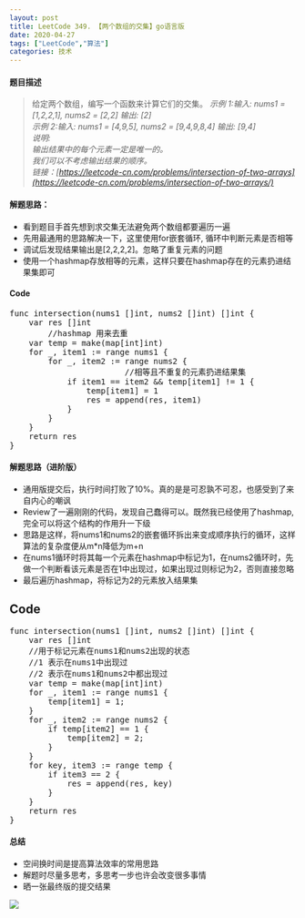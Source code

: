 ```yaml
---
layout: post
title: LeetCode 349. 【两个数组的交集】go语言版
date: 2020-04-27
tags: ["LeetCode","算法"]
categories: 技术
---
```


<!-- wp:heading {"level":4} -->

#### 题目描述

<!-- /wp:heading -->

<!-- wp:quote -->
> 给定两个数组，编写一个函数来计算它们的交集。
> <cite>_示例 1:输入: nums1 = [1,2,2,1], nums2 = [2,2] 输出: [2]_  
> _示例 2:输入: nums1 = [4,9,5], nums2 = [9,4,9,8,4] 输出: [9,4]_  
> _说明:_  
> _输出结果中的每个元素一定是唯一的。_  
> _我们可以不考虑输出结果的顺序。_  
> 链接：[https://leetcode-cn.com/problems/intersection-of-two-arrays](https://leetcode-cn.com/problems/intersection-of-two-arrays/)</cite>
<!-- /wp:quote -->

<!-- wp:heading {"level":4} -->

#### 解题思路：

<!-- /wp:heading -->

<!-- wp:list -->

*   看到题目手首先想到求交集无法避免两个数组都要遍历一遍
*   先用最通用的思路解决一下，这里使用for嵌套循环,  循环中判断元素是否相等
*   调试后发现结果输出是[2,2,2,2]。忽略了重复元素的问题
*   使用一个hashmap存放相等的元素，这样只要在hashmap存在的元素扔进结果集即可
<!-- /wp:list -->

<!-- wp:heading {"level":4} -->

#### Code

<!-- /wp:heading -->

<pre class="theme:vs2012 lang:go decode:true   ">func intersection(nums1 []int, nums2 []int) []int {
	var res []int
        //hashmap 用来去重
	var temp = make(map[int]int)
	for _, item1 := range nums1 {
		for _, item2 := range nums2 {
                        //相等且不重复的元素扔进结果集
			if item1 == item2 && temp[item1] != 1 {
				temp[item1] = 1
				res = append(res, item1)
			}
		}
	}
	return res
}</pre>

<!-- wp:heading {"level":4} -->

#### 解题思路（进阶版）

<!-- /wp:heading -->

<!-- wp:list -->

*   通用版提交后，执行时间打败了10%。真的是是可忍孰不可忍，也感受到了来自内心的嘲讽
*   Review了一遍刚刚的代码，发现自己蠢得可以。既然我已经使用了hashmap,完全可以将这个结构的作用升一下级
*   思路是这样，将nums1和nums2的嵌套循环拆出来变成顺序执行的循环，这样算法的复杂度便从m*n降低为m+n
*   在nums1循环时将其每一个元素在hashmap中标记为1，在nums2循环时，先做一个判断看该元素是否在1中出现过，如果出现过则标记为2，否则直接忽略
*   最后遍历hashmap，将标记为2的元素放入结果集
<!-- /wp:list -->

<!-- wp:heading -->

## Code

<!-- /wp:heading -->

<pre class="theme:vs2012 lang:go decode:true  ">func intersection(nums1 []int, nums2 []int) []int {
	var res []int
	//用于标记元素在nums1和nums2出现的状态
	//1 表示在nums1中出现过
	//2 表示在nums1和nums2中都出现过
	var temp = make(map[int]int)
	for _, item1 := range nums1 {
		temp[item1] = 1;
	}
	for _, item2 := range nums2 {
		if temp[item2] == 1 {
			temp[item2] = 2;
		}
	}
	for key, item3 := range temp {
		if item3 == 2 {
			res = append(res, key)
		}
	}
	return res
}</pre>

<!-- wp:heading {"level":4} -->

#### 总结

<!-- /wp:heading -->

<!-- wp:list -->

*   空间换时间是提高算法效率的常用思路
*   解题时尽量多思考，多思考一步也许会改变很多事情
*   晒一张最终版的提交结果
<!-- /wp:list -->

<!-- wp:image {"id":129,"width":442,"height":103,"sizeSlug":"large"} -->
![]({{site.url}}/images/blog/1587980125504.jpg)
<!-- /wp:image -->

<!-- wp:paragraph -->

<!-- /wp:paragraph -->